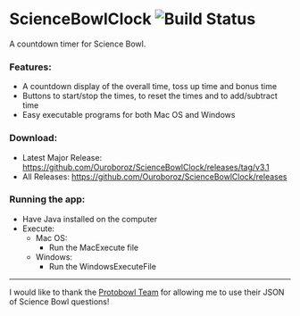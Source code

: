 # ScienceBowlClock ![Build Status](https://travis-ci.org/Ouroboroz/ScienceBowlClock.svg?branch=master)
A countdown timer for Science Bowl.

### Features:
* A countdown display of the overall time, toss up time and bonus time
* Buttons to start/stop the times, to reset the times and to add/subtract time
* Easy executable programs for both Mac OS and Windows

### Download:
* Latest Major Release: https://github.com/Ouroboroz/ScienceBowlClock/releases/tag/v3.1
* All Releases: https://github.com/Ouroboroz/ScienceBowlClock/releases
### Running the app:
* Have Java installed on the computer
* Execute:
  * Mac OS:
    * Run the MacExecute file
  * Windows:
    * Run the WindowsExecuteFile
  
---

I would like to thank the [Protobowl Team](https://github.com/neotenic/protobowl) for allowing me to use their JSON of Science Bowl questions!
